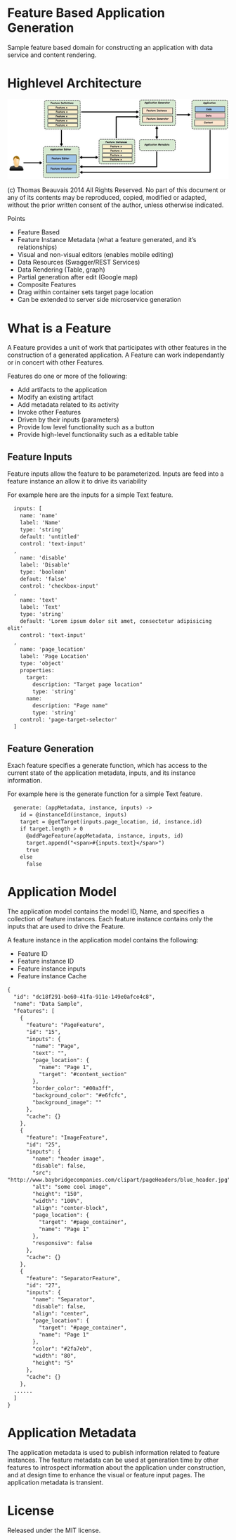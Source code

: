 Feature Based Application Generation
==============

Sample feature based domain for constructing an application with data service and content rendering.

# Highlevel Architecture

![Application Architecture](/doc/AppArchitecture.jpg)

(c) Thomas Beauvais 2014 All Rights Reserved.
No part of this document or any of its contents may be reproduced, copied, modified or adapted, without the prior written consent of the author, unless otherwise indicated.


Points
* Feature Based
* Feature Instance Metadata (what a feature generated, and it’s relationships)
* Visual and non-visual editors (enables mobile editing)
* Data Resources (Swagger/REST Services)
* Data Rendering (Table, graph)
* Partial generation after edit (Google map)
* Composite Features
* Drag within container sets target page location
* Can be extended to server side microservice generation


# What is a Feature
A Feature provides a unit of work that participates with other features in the construction of a generated application. A Feature can work independantly or in concert with other Features. 

Features do one or more of the following: 

* Add artifacts to the application
* Modify an existing artifact
* Add metadata related to its activity
* Invoke other Features 
* Driven by their inputs (parameters)
* Provide low level functionality such as a button
* Provide high-level functionality such as a editable table

## Feature Inputs
Feature inputs allow the feature to be parameterized. Inputs are feed into a feature instance an allow it to drive its variability  

For example here are the inputs for a simple Text feature.
```
  inputs: [
    name: 'name'
    label: 'Name'
    type: 'string'
    default: 'untitled'
    control: 'text-input'
  ,
    name: 'disable'
    label: 'Disable'
    type: 'boolean'
    defaut: 'false'
    control: 'checkbox-input'
  ,
    name: 'text'
    label: 'Text'
    type: 'string'
    default: 'Lorem ipsum dolor sit amet, consectetur adipisicing elit'
    control: 'text-input'
  ,
    name: 'page_location'
    label: 'Page Location'
    type: 'object'
    properties:
      target:
        description: "Target page location"
        type: 'string'
      name:
        description: "Page name"
        type: 'string'
    control: 'page-target-selector'
  ]

```

## Feature Generation
Exach feature specifies a generate function, which has access to the current state of the application metadata, inputs, and its instance information.

For example here is the generate function for a simple Text feature.
```
  generate: (appMetadata, instance, inputs) ->
    id = @instanceId(instance, inputs)
    target = @getTarget(inputs.page_location, id, instance.id)
    if target.length > 0
      @addPageFeature(appMetadata, instance, inputs, id)
      target.append("<span>#{inputs.text}</span>")
      true
    else
      false
```

# Application Model
The application model contains the model ID, Name, and specifies a collection of feature instances. Each feature instance contains only the inputs that are used to drive the Feature.

A feature instance in the application model contains the following:
* Feature ID
* Feature instance ID
* Feature instance inputs
* Feature instance Cache


```
{
  "id": "dc18f291-be60-41fa-911e-149e0afce4c8",
  "name": "Data Sample",
  "features": [
    {
      "feature": "PageFeature",
      "id": "15",
      "inputs": {
        "name": "Page",
        "text": "",
        "page_location": {
          "name": "Page 1",
          "target": "#content_section"
        },
        "border_color": "#00a3ff",
        "background_color": "#e6fcfc",
        "background_image": ""
      },
      "cache": {}
    },
    {
      "feature": "ImageFeature",
      "id": "25",
      "inputs": {
        "name": "header image",
        "disable": false,
        "src": "http://www.baybridgecompanies.com/clipart/pageHeaders/blue_header.jpg",
        "alt": "some cool image",
        "height": "150",
        "width": "100%",
        "align": "center-block",
        "page_location": {
          "target": "#page_container",
          "name": "Page 1"
        },
        "responsive": false
      },
      "cache": {}
    },
    {
      "feature": "SeparatorFeature",
      "id": "27",
      "inputs": {
        "name": "Separator",
        "disable": false,
        "align": "center",
        "page_location": {
          "target": "#page_container",
          "name": "Page 1"
        },
        "color": "#2fa7eb",
        "width": "80",
        "height": "5"
      },
      "cache": {}
    },
  ......
  ]
}
```

# Application Metadata
The application metadata is used to publish information related to feature instances. The feature metadata can be used at generation time by other features to introspect information about the application under construction, and at design time to enhance the visual or feature input pages. The application metadata is transient.

# License
Released under the MIT license.
